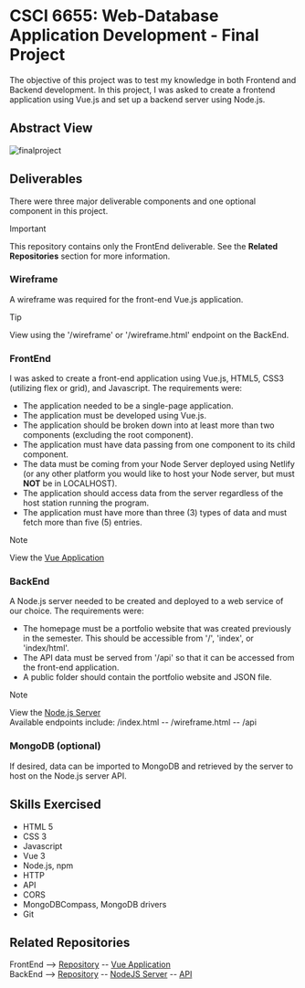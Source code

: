 # CSCI 6655: Web-Database Application Development - Final Project

The objective of this project was to test my knowledge in both Frontend and Backend development. In this project, I was asked to create a frontend application using Vue.js and set up a backend server using Node.js.

## Abstract View

![finalproject](https://github.com/jpell3/csci-6655-final-exam-server/assets/36427403/17abd431-2291-4724-846e-24b937af2a6b)

## Deliverables

There were three major deliverable components and one optional component in this project.

> [!IMPORTANT]
> This repository contains only the FrontEnd deliverable. See the **Related Repositories** section for more information.

### Wireframe

A wireframe was required for the front-end Vue.js application.

> [!TIP]
> View using the '/wireframe' or '/wireframe.html' endpoint on the BackEnd.

### FrontEnd

I was asked to create a front-end application using Vue.js, HTML5, CSS3 (utilizing flex or grid), and Javascript. The requirements were:

- The application needed to be a single-page application.
- The application must be developed using Vue.js.
- The application should be broken down into at least more than two components (excluding the root component).
- The application must have data passing from one component to its child component.
- The data must be coming from your Node Server deployed using Netlify (or any other platform you would like to host your Node server, but must **NOT** be in LOCALHOST).
- The application should access data from the server regardless of the host station running the program.
- The application must have more than three (3) types of data and must fetch more than five (5) entries.

> [!NOTE]
> View the [Vue Application](https://csci-6655-final-exam-vue.onrender.com)

### BackEnd

A Node.js server needed to be created and deployed to a web service of our choice. The requirements were:

- The homepage must be a portfolio website that was created previously in the semester. This should be accessible from '/', 'index', or 'index/html'.
- The API data must be served from '/api' so that it can be accessed from the front-end application.
- A public folder should contain the portfolio website and JSON file.

> [!NOTE]
> View the [Node.js Server](https://csci-6655-final-exam-server.onrender.com)  
> Available endpoints include: /index.html -- /wireframe.html -- /api

### MongoDB (optional)

If desired, data can be imported to MongoDB and retrieved by the server to host on the Node.js server API.

## Skills Exercised

- HTML 5
- CSS 3
- Javascript
- Vue 3
- Node.js, npm
- HTTP
- API
- CORS
- MongoDBCompass, MongoDB drivers
- Git

## Related Repositories

FrontEnd --> [Repository](https://github.com/jpell3/csci-6655-final-exam-vue) -- [Vue Application](https://csci-6655-final-exam-vue.onrender.com)  
BackEnd --> [Repository](https://github.com/jpell3/csci-6655-final-exam-server) -- [NodeJS Server](https://csci-6655-final-exam-server.onrender.com) -- [API](https://csci-6655-final-exam-server.onrender.com/api)
